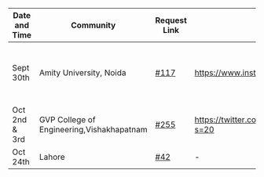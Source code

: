 | Date and Time  | Community  |  Request Link  |  Announcement Link | Speaker  | YouTube Link |
|---|---|---|---|---|---|
| Sept 30th| Amity University, Noida  | [#117](https://github.com/vinitshahdeo/Hacktoberfest2021/issues/117)  | https://www.instagram.com/p/CUY-1dqIkrI/ | [Vinit Shahdeo](https://github.com/vinitshahdeo), [Dev Valecha](https://github.com/iamdevvalecha), [Aman Kumar](https://github.com/thisisamank) | - |
| Oct 2nd & 3rd  | GVP College of Engineering,Vishakhapatnam | [#255](https://github.com/vinitshahdeo/Hacktoberfest2021/issues/255)  | https://twitter.com/BinduTenneti/status/1443498629914771462?s=20 | [Pulkit Singh](https://github.com/PulkitSinghDev/OpenSource-for-Everyone) , [Vanshika Srivastava](https://github.com/vanshika-srivastava) | - |
| Oct 24th | Lahore  | [#42](https://github.com/vinitshahdeo/Hacktoberfest2021/issues/42)  | -  | -  | - |
